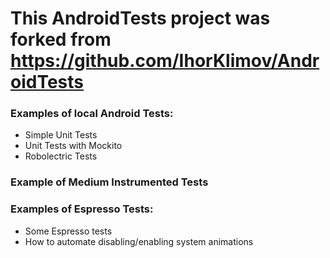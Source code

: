 
# This AndroidTests project was forked from https://github.com/IhorKlimov/AndroidTests

### Examples of local Android Tests:
  * Simple Unit Tests
  * Unit Tests with Mockito
  * Robolectric Tests
### Example of Medium Instrumented Tests
### Examples of Espresso Tests:
  * Some Espresso tests
  * How to automate disabling/enabling system animations

